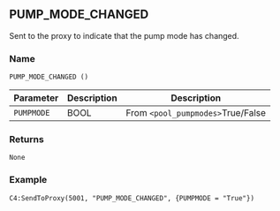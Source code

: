 ## PUMP\_MODE\_CHANGED

Sent to the proxy to indicate that the pump mode has changed.


### Name

`PUMP_MODE_CHANGED ()`


| Parameter  | Description | Description                       |
| ---------- | ----------- | --------------------------------- |
| `PUMPMODE` | BOOL        | From `<pool_pumpmodes>`True/False |


### Returns

`None`


### Example

`C4:SendToProxy(5001, "PUMP_MODE_CHANGED", {PUMPMODE = "True"})`
